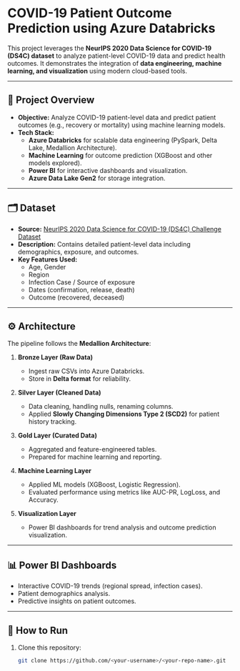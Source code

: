 # COVID-19 Patient Outcome Prediction using Azure Databricks

This project leverages the **NeurIPS 2020 Data Science for COVID-19 (DS4C) dataset** to analyze patient-level COVID-19 data and predict health outcomes. It demonstrates the integration of **data engineering, machine learning, and visualization** using modern cloud-based tools.

---

## 📌 Project Overview
- **Objective:** Analyze COVID-19 patient-level data and predict patient outcomes (e.g., recovery or mortality) using machine learning models.  
- **Tech Stack:**  
  - **Azure Databricks** for scalable data engineering (PySpark, Delta Lake, Medallion Architecture).  
  - **Machine Learning** for outcome prediction (XGBoost and other models explored).  
  - **Power BI** for interactive dashboards and visualization.  
  - **Azure Data Lake Gen2** for storage integration.  

---

## 🗂️ Dataset
- **Source:** [NeurIPS 2020 Data Science for COVID-19 (DS4C) Challenge Dataset](https://www.kaggle.com/datasets/kimjihoo/coronavirusdataset)  
- **Description:** Contains detailed patient-level data including demographics, exposure, and outcomes.  
- **Key Features Used:**  
  - Age, Gender  
  - Region  
  - Infection Case / Source of exposure  
  - Dates (confirmation, release, death)  
  - Outcome (recovered, deceased)  

---

## ⚙️ Architecture
The pipeline follows the **Medallion Architecture**:  

1. **Bronze Layer (Raw Data)**  
   - Ingest raw CSVs into Azure Databricks.  
   - Store in **Delta format** for reliability.  

2. **Silver Layer (Cleaned Data)**  
   - Data cleaning, handling nulls, renaming columns.  
   - Applied **Slowly Changing Dimensions Type 2 (SCD2)** for patient history tracking.  

3. **Gold Layer (Curated Data)**  
   - Aggregated and feature-engineered tables.  
   - Prepared for machine learning and reporting.  

4. **Machine Learning Layer**  
   - Applied ML models (XGBoost, Logistic Regression).  
   - Evaluated performance using metrics like AUC-PR, LogLoss, and Accuracy.  

5. **Visualization Layer**  
   - Power BI dashboards for trend analysis and outcome prediction visualization.  

---

## 📊 Power BI Dashboards
- Interactive COVID-19 trends (regional spread, infection cases).  
- Patient demographics analysis.  
- Predictive insights on patient outcomes.  

---

## 🚀 How to Run
1. Clone this repository:
   ```bash
   git clone https://github.com/<your-username>/<your-repo-name>.git


